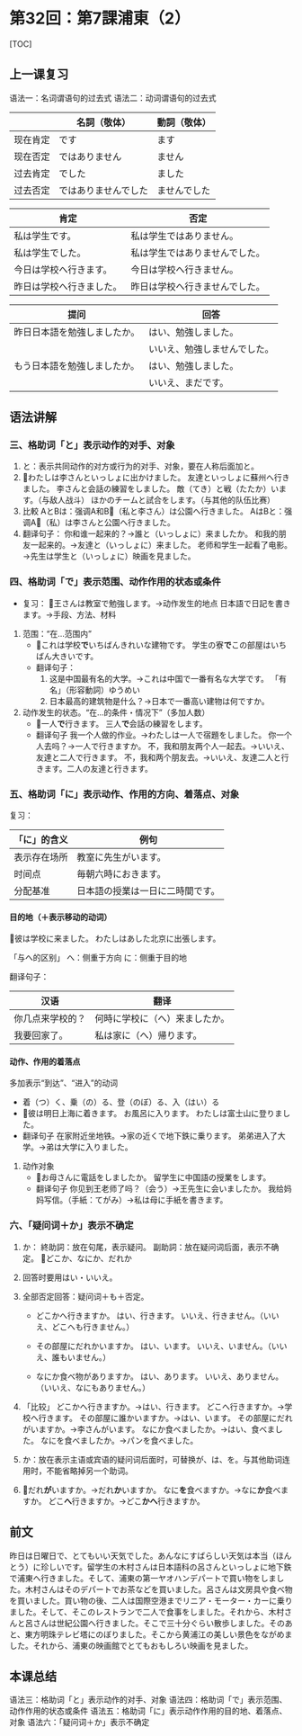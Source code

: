 # 第32回：第7課浦東（2）

[TOC]

## 上一课复习

语法一：名词谓语句的过去式
语法二：动词谓语句的过去式

|          | 名詞（敬体）         | 動詞（敬体） |
| -------- | -------------------- | ------------ |
| 现在肯定 | です                 | ます         |
| 现在否定 | ではありません       | ません       |
| 过去肯定 | でした               | ました       |
| 过去否定 | ではありませんでした | ませんでした |

| 肯定                     | 否定                           |
| ------------------------ | ------------------------------ |
| 私は学生です。           | 私は学生ではありません。       |
| 私は学生でした。         | 私は学生ではありませんでした。 |
| 今日は学校へ行きます。   | 今日は学校へ行きません。       |
| 昨日は学校へ行きました。 | 昨日は学校へ行きませんでした。 |

| 提问                         | 回答                         |
| ---------------------------- | ---------------------------- |
| 昨日日本語を勉強しましたか。 | はい、勉強しました。         |
|                              | いいえ、勉強しませんでした。 |
| もう日本語を勉強しましたか。 | はい、勉強しました。         |
|                              | いいえ、まだです。           |

## 语法讲解

### 三、格助词「と」表示动作的对手、对象

1. と：表示共同动作的对方或行为的对手、对象，要在人称后面加と。
2. 📌わたしは李さんといっしょに出かけました。
   友達といっしょに蘇州へ行きました。
   李さんと会話の練習をしました。
   敵（てき）と戦（たたか）います。（与敌人战斗）
   ほかのチームと試合をします。（与其他的队伍比赛）
3. 比較
   AとBは：强调A和B📌（私と李さん）は公園へ行きました。
   AはBと：强调A📌（私）は李さんと公園へ行きました。
4. 翻译句子：
   你和谁一起来的？→誰と（いっしょに）来ましたか。
   和我的朋友一起来的。→友達と（いっしょに）来ました。
   老师和学生一起看了电影。→先生は学生と（いっしょに）映画を見ました。

### 四、格助词「で」表示范围、动作作用的状态或条件

- 复习：
  📌王さんは教室で勉強します。→动作发生的地点
  日本語で日記を書きます。→手段、方法、材料

1. 范围：“在…范围内”
   - 📌これは学校**で**いちばんきれいな建物です。
     学生の寮**で**この部屋はいちばん大きいです。
   - 翻译句子：
     1. 这是中国最有名的大学。→これは中国で一番有名な大学です。
        「有名」（形容動詞）ゆうめい
     2. 日本最高的建筑物是什么？→日本で一番高い建物は何ですか。
2. 动作发生的状态。“在…的条件・情况下”（多加人数）
   - 📌一人**で**行きます。
     三人**で**会話の練習をします。
   - 翻译句子
     我一个人做的作业。→わたしは一人で宿題をしました。
     你一个人去吗？→一人で行きますか。
     不，我和朋友两个人一起去。→いいえ、友達と二人で行きます。
     不，我和两个朋友去。→いいえ、友達二人と行きます。二人の友達と行きます。

### 五、格助词「に」表示动作、作用的方向、着落点、对象

复习：

| 「に」的含义 | 例句                             |
| ------------ | -------------------------------- |
| 表示存在场所 | 教室に先生がいます。             |
| 时间点       | 毎朝六時におきます。             |
| 分配基准     | 日本語の授業は一日に二時間です。 |

#### 目的地（＋表示移动的动词）

📌彼は学校に来ました。
わたしはあした北京に出張します。

「与へ的区别」
へ：侧重于方向
に：侧重于目的地

翻译句子：

| 汉语             | 翻译                           |
| ---------------- | ------------------------------ |
| 你几点来学校的？ | 何時に学校に（へ）来ましたか。 |
| 我要回家了。     | 私は家に（へ）帰ります。       |

#### 动作、作用的着落点

多加表示“到达”、“进入”的动词

- 着（つ）く、乗（の）る、登（のぼ）る、入（はい）る
- 📌彼は明日上海に着きます。
  お風呂に入ります。
  わたしは富士山に登りました。
- 翻译句子
  在家附近坐地铁。→家の近くで地下鉄に乗ります。
  弟弟进入了大学。→弟は大学に入りました。

1. 动作对象
   - 📌お母さんに電話をしましたか。
     留学生に中国語の授業をします。
   - 翻译句子
     你见到王老师了吗？（会う）→王先生に会いましたか。
     我给妈妈写信。（手紙：てがみ）→私は母に手紙を書きます。

### 六、「疑问词＋か」表示不确定

1. か：
   終助詞：放在句尾，表示疑问。
   副助詞：放在疑问词后面，表示不确定。
   📌どこか、なにか、だれか

2. 回答时要用はい・いいえ。

3. 全部否定回答：疑问词＋も＋否定。

   - どこかへ行きますか。
     はい、行きます。
     いいえ、行きません。（いいえ、どこへも行きません。）

   - その部屋にだれかいますか。
     はい、います。
     いいえ、いません。（いいえ、誰もいません。）
   - なにか食べ物がありますか。
     はい、あります。
     いいえ、ありません。（いいえ、なにもありません。）

4. 「比较」
   どこかへ行きますか。→はい、行きます。
   どこへ行きますか。→学校へ行きます。
   その部屋に誰かいますか。→はい、います。
   その部屋にだれがいますか。→李さんがいます。
   なにか食べましたか。→はい、食べました。
   なにを食べましたか。→パンを食べました。

5. か：放在表示主语或宾语的疑问词后面时，可替换が、は、を。与其他助词连用时，不能省略掉另一个助词。

6. 📌だれ**が**いますか。→だれ**か**いますか。
   なに**を**食べますか。→なに**か**食べますか。
   どこ**へ**行きますか。→どこ**かへ**行きますか。

## 前文

昨日は日曜日で、とてもいい天気でした。あんなにすばらしい天気は本当（ほんとう）に珍しいです。留学生の木村さんは日本語科の呂さんといっしょに地下鉄で浦東へ行きました。そして、浦東の第一ヤオハンデパートで買い物をしました。木村さんはそのデパートでお茶などを買いました。呂さんは文房具や食べ物を買いました。買い物の後、二人は国際空港までリニア・モーター・カーに乗りました。そして、そこのレストランで二人で食事をしました。それから、木村さんと呂さんは世紀公園へ行きました。そこで三十分ぐらい散歩しました。そのあと、東方明珠テレビ塔にのぼりました。そこから黄浦江の美しい景色をながめました。それから、浦東の映画館でとてもおもしろい映画を見ました。

## 本课总结

语法三：格助词「と」表示动作的对手、对象
语法四：格助词「で」表示范围、动作作用的状态或条件
语法五：格助词「に」表示动作作用的目的地、着落点、对象
语法六：「疑问词＋か」表示不确定